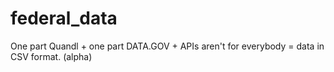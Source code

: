 federal_data
============

One part Quandl + one part DATA.GOV + APIs aren't for everybody = data in CSV format. (alpha)


